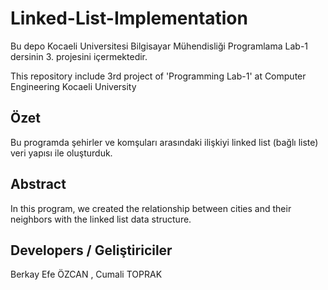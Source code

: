 # Linked-List-Implementation
Bu depo Kocaeli Universitesi Bilgisayar Mühendisliği Programlama Lab-1 dersinin 3. projesini içermektedir.

This repository include 3rd project of 'Programming Lab-1' at Computer Engineering Kocaeli University

## Özet 
Bu programda şehirler ve komşuları arasındaki ilişkiyi  linked list (bağlı liste) veri yapısı ile oluşturduk. 

## Abstract 
In this program, we created the relationship between cities and their neighbors with the linked list data structure.


## Developers / Geliştiriciler 
Berkay Efe ÖZCAN , Cumali TOPRAK
  


